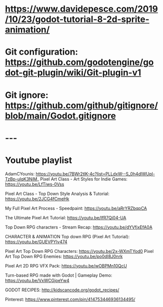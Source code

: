 # https://www.davidepesce.com/2019/10/23/godot-tutorial-8-2d-sprite-animation/

# Git configuration: https://github.com/godotengine/godot-git-plugin/wiki/Git-plugin-v1

# Git ignore: https://github.com/github/gitignore/blob/main/Godot.gitignore

# ---

# Youtube playlist

AdamCYounis: https://youtu.be/7BWr2tlK-4c?list=PLLdxW--S_0h4dlWUpl-TzBp-ulqK3NiM_
Pixel Art Class - Art Styles for Indie Games: https://youtu.be/LfTiws-0Vss

Pixel Art Class - Top Down Style Analysis & Tutorial: https://youtu.be/2JCG4fCmeHk

My Full Pixel Art Process - Speedpaint: https://youtu.be/aRrYRZbqpCA

The Ultimate Pixel Art Tutorial: https://youtu.be/lfR7Qj04-UA

Top Down RPG characters - Stream Recap: https://youtu.be/dYVfjxEfA0A

CHARACTER & ANIMATION Top down RPG (Pixel Art Tutorial): https://youtu.be/GUEVPYlv474

Pixel Art Top Down RPG Characters: https://youtu.be/2x-WXmTYod0
Pixel Art Top Down RPG Enemies: https://youtu.be/po0dI8J0nrk

Pixel Art 2D RPG VFX Pack: https://youtu.be/wOBPMn10QcU

Turn-based RPG made with Godot | Gameplay Demo: https://youtu.be/VxWCGjoeYw4

GODOT RECIPES: http://kidscancode.org/godot_recipes/

Pinterest: https://www.pinterest.com/pin/414753446936134495/


